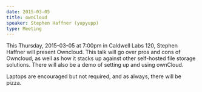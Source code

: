 ```yaml
---
date: 2015-03-05
title: ownCloud
speaker: Stephen Haffner (yupyupp)
type: Meeting
---
```

This Thursday, 2015-03-05 at 7:00pm in Caldwell Labs 120, Stephen Haffner will present Owncloud. This talk will go over pros and cons of Owncloud, as well as how it stacks up against other self-hosted file storage solutions. There will also be a demo of setting up and using ownCloud.

Laptops are encouraged but not required, and as always, there will be pizza.
